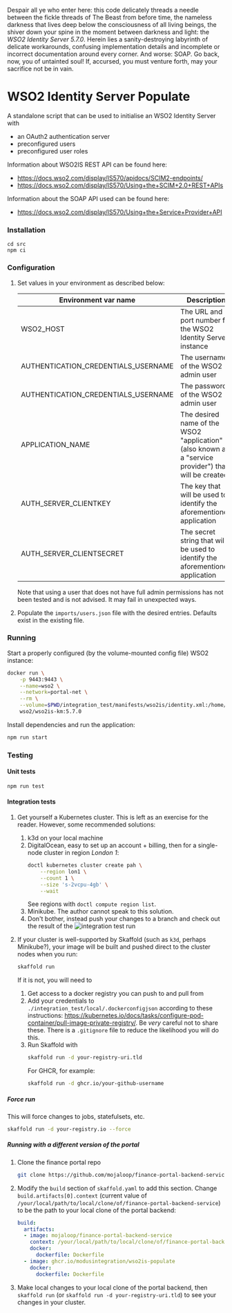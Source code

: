 Despair all ye who enter here: this code delicately threads a needle between the fickle threads of
The Beast from before time, the nameless darkness that lives deep below the consciousness of all
living beings, the shiver down your spine in the moment between darkness and light: the _WSO2
Identity Server 5.7.0_. Herein lies a sanity-destroying labyrinth of delicate workarounds,
confusing implementation details and incomplete or incorrect documentation around every corner. And
worse: SOAP. Go back, now, you of untainted soul! If, accursed, you must venture forth, may your
sacrifice not be in vain.

# WSO2 Identity Server Populate
A standalone script that can be used to initialise an WSO2 Identity Server with
* an OAuth2 authentication server 
* preconfigured users
* preconfigured user roles

Information about WSO2IS REST API can be found here:

* https://docs.wso2.com/display/IS570/apidocs/SCIM2-endpoints/
* https://docs.wso2.com/display/IS570/Using+the+SCIM+2.0+REST+APIs

Information about the SOAP API used can be found here:

* https://docs.wso2.com/display/IS570/Using+the+Service+Provider+API

### Installation
```
cd src
npm ci
```

### Configuration
1.  Set values in your environment as described below:

    | Environment var name                | Description                                                                                          | Default                                             |
    | ----------------------------------- | ---------------------------------------------------------------------------------------------------- | --------------------------------------------------- |
    | WSO2_HOST                           | The URL and port number for the WSO2 Identity Server instance                                        | `https://localhost:9443`                            |
    | AUTHENTICATION_CREDENTIALS_USERNAME | The username of the WSO2 admin user                                                                  | `admin`                                             |
    | AUTHENTICATION_CREDENTIALS_USERNAME | The password of the WSO2 admin user                                                                  | `admin`                                             |
    | APPLICATION_NAME                    | The desired name of the WSO2 "application" (also known as a "service provider") that will be created | `portaloauth`                                       |
    | AUTH_SERVER_CLIENTKEY               | The key that will be used to identify the aforementioned application                                 | A random string that matches `/^[A-Za-z0-0_]{30}$/` |
    | AUTH_SERVER_CLIENTSECRET            | The secret string that will be used to identify the aforementioned application                       | A random string that matches `/^[A-Za-z0-0_]{30}$/` |

    Note that using a user that does not have full admin permissions has not been tested and is not
    advised. It may fail in unexpected ways.

2.  Populate the `imports/users.json` file with the desired entries. Defaults exist in the existing
    file.

### Running

Start a properly configured (by the volume-mounted config file) WSO2 instance:
```sh
docker run \
    -p 9443:9443 \
    --name=wso2 \
    --network=portal-net \
    --rm \
    --volume=$PWD/integration_test/manifests/wso2is/identity.xml:/home/wso2carbon/wso2is-km-5.7.0/repository/conf/identity/identity.xml \
    wso2/wso2is-km:5.7.0
```

Install dependencies and run the application:
```sh
npm run start
```

### Testing
#### Unit tests
```sh
npm run test
```

#### Integration tests
1.  Get yourself a Kubernetes cluster. This is left as an exercise for the reader. However, some
    recommended solutions:
    1.  k3d on your local machine
    2.  DigitalOcean, easy to set up an account + billing, then for a single-node cluster in region
        _London 1_:
        ```sh
        doctl kubernetes cluster create pah \
            --region lon1 \
            --count 1 \
            --size 's-2vcpu-4gb' \
            --wait
        ```
        See regions with `doctl compute region list`.
    3.  Minikube. The author cannot speak to this solution.
    4.  Don't bother, instead push your changes to a branch and check out the result of the
        ![integration test run](https://github.com/modusintegration/wso2is-populate/actions)

2.  If your cluster is well-supported by Skaffold (such as `k3d`, perhaps Minikube?), your image
    will be built and pushed direct to the cluster nodes when you run:
    ```sh
    skaffold run
    ```
    If it is not, you will need to
    1. Get access to a docker registry you can push to and pull from
    2. Add your credentials to `./integration_test/local/.dockerconfigjson` according to these
       instructions: https://kubernetes.io/docs/tasks/configure-pod-container/pull-image-private-registry/.
       Be _very_ careful not to share these. There is a `.gitignore` file to reduce the likelihood
       you will do this.
    3. Run Skaffold with
        ```sh
        skaffold run -d your-registry-uri.tld
        ```
       For GHCR, for example:
        ```sh
        skaffold run -d ghcr.io/your-github-username
        ```

##### Force run
This will force changes to jobs, statefulsets, etc.
```sh
skaffold run -d your-registry.io --force
```

##### Running with a different version of the portal
1.  Clone the finance portal repo
    ```sh
    git clone https://github.com/mojaloop/finance-portal-backend-service
    ```
2.  Modify the `build` section of `skaffold.yaml` to add this section. Change
    `build.artifacts[0].context` (current value of
    `/your/local/path/to/local/clone/of/finance-portal-backend-service`) to be the path to your
    local clone of the portal backend:
    ```yaml
    build:
      artifacts:
      - image: mojaloop/finance-portal-backend-service
        context: /your/local/path/to/local/clone/of/finance-portal-backend-service
        docker:
          dockerfile: Dockerfile
      - image: ghcr.io/modusintegration/wso2is-populate
        docker:
          dockerfile: Dockerfile
    ```
3.  Make local changes to your local clone of the portal backend, then `skaffold run` (or `skaffold
    run -d your-registry-uri.tld`) to see your changes in your cluster.
